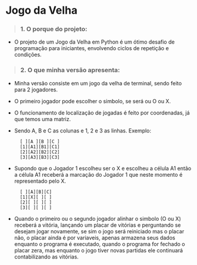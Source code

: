 # Jogo da Velha
> ### 1. O porque do projeto:
* O projeto de um Jogo da Velha em Python é um ótimo desafio de programação para iniciantes, envolvendo ciclos de repetição e condições.

> ### 2. O que minha versão apresenta:
* Minha versão consiste em um jogo da velha de terminal, sendo feito para 2 jogadores.
* O primeiro jogador pode escolher o simbolo, se será ou O ou X.
* O funcionamento de localização de jogadas é feito por coordenadas, já que temos uma matriz.
* Sendo A, B e C as colunas e 1, 2 e 3 as linhas. Exemplo:
    
        [ ][A ][B ][C ]
        [1][A1][B1][C1]
        [2][A2][B2][C2]
        [3][A3][B3][C3]
* Supondo que o Jogador 1 escolheu ser o X e escolheu a célula A1 então a célula A1 receberá a marcação do Jogador 1 que neste momento é representado pelo X.

        [ ][A][B][C]
        [1][X][ ][ ]
        [2][ ][ ][ ]
        [3][ ][ ][ ]

* Quando o primeiro ou o segundo jogador alinhar o simbolo (O ou X) receberá a vitória, lançando um placar de vitórias e perguntando se desejam jogar novamente, se sim o jogo será reiniciado mas o placar não, o placar ainda é por variaveis, apenas armazena seus dados enquanto o programa é executado, quando o programa for fechado o placar zera, mas enquanto o jogo tiver novas partidas ele continuará contabilizando as vitórias.